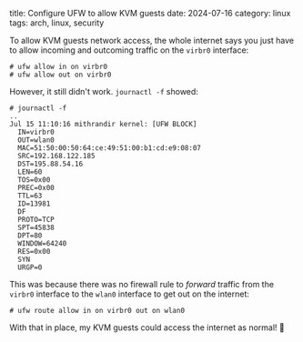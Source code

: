 title: Configure UFW to allow KVM guests
date: 2024-07-16
category: linux
tags: arch, linux, security

To allow KVM guests network access, the whole internet says you just
have to allow incoming and outcoming traffic on the `virbr0`
interface:

```text
# ufw allow in on virbr0
# ufw allow out on virbr0
```

However, it still didn't work. `journactl -f` showed:

```text
# journactl -f
..
Jul 15 11:10:16 mithrandir kernel: [UFW BLOCK]
  IN=virbr0
  OUT=wlan0
  MAC=51:50:00:50:64:ce:49:51:00:b1:cd:e9:08:07
  SRC=192.168.122.185
  DST=195.88.54.16
  LEN=60
  TOS=0x00
  PREC=0x00
  TTL=63
  ID=13981
  DF
  PROTO=TCP
  SPT=45838
  DPT=80
  WINDOW=64240
  RES=0x00
  SYN
  URGP=0
```

This was because there was no firewall rule to _forward_ traffic from
the `virbr0` interface to the `wlan0` interface to get out on the
internet:

```text
# ufw route allow in on virbr0 out on wlan0
```

With that in place, my KVM guests could access the internet as normal!
💪
